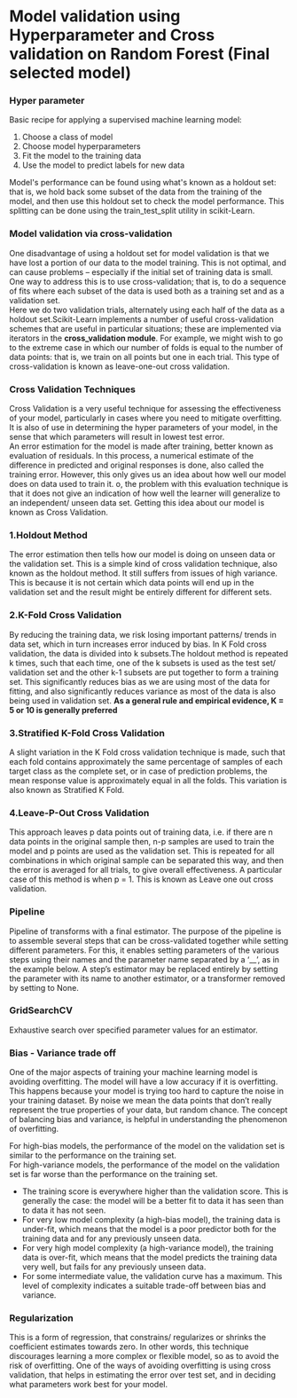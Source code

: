 # Model validation using Hyperparameter and Cross validation on Random Forest (Final selected model)

### Hyper parameter
Basic recipe for applying a supervised machine learning model:

1. Choose a class of model
2. Choose model hyperparameters
3. Fit the model to the training data
4. Use the model to predict labels for new data <br>

Model's performance can be found using what's known as a holdout set: that is, we hold back some subset of the data from the training of the model, and then use this holdout set to check the model performance. 
This splitting can be done using the train_test_split utility in scikit-Learn.

### Model validation via cross-validation
One disadvantage of using a holdout set for model validation is that we have lost a portion of our data to the model training. This is not optimal, and can cause problems – especially if the initial set of training data is small. <br>
One way to address this is to use cross-validation; that is, to do a sequence of fits where each subset of the data is used both as a training set and as a validation set.  <br>
Here we do two validation trials, alternately using each half of the data as a holdout set.Scikit-Learn implements a number of useful cross-validation schemes that are useful in particular situations; these are implemented via iterators in the <b> cross_validation module</b>. For example, we might wish to go to the extreme case in which our number of folds is equal to the number of data points: that is, we train on all points but one in each trial. 
This type of cross-validation is known as leave-one-out cross validation.

### Cross Validation Techniques
Cross Validation is a very useful technique for assessing the effectiveness of your model, particularly in cases where you need to mitigate overfitting. It is also of use in determining the hyper parameters of your model, in the sense that which parameters will result in lowest test error. <br>
An error estimation for the model is made after training, better known as evaluation of residuals.
In this process, a numerical estimate of the difference in predicted and original responses is done, also called the training error. However, this only gives us an idea about how well our model does on data used to train it. o, the problem with this evaluation technique is that it does not give an indication of how well the learner will generalize to an independent/ unseen data set. Getting this idea about our model is known as Cross Validation.
<br>

### 1.Holdout Method
The error estimation then tells how our model is doing on unseen data or the validation set. 
This is a simple kind of cross validation technique, also known as the holdout method. 
It still suffers from issues of high variance. This is because it is not certain which data points will end up in the validation set and 
the result might be entirely different for different sets.
 
### 2.K-Fold Cross Validation
 By reducing the training data, we risk losing important patterns/ trends in data set, 
 which in turn increases error induced by bias. In K Fold cross validation, the data is divided into k subsets.The holdout method is 
 repeated k times, such that each time, one of the k subsets is used as the test set/ validation set and the other k-1 subsets are put 
 together to form a training set. This significantly reduces bias as we are using most of the data for fitting, and also significantly
 reduces variance as most of the data is also being used in validation set. <b>As a general rule and empirical evidence, K = 5 or 10 is
 generally preferred</b>
 
 ### 3.Stratified K-Fold Cross Validation
A slight variation in the K Fold cross validation technique is made, such that each fold contains approximately the same 
percentage of samples of each target class as the complete set, or in case of prediction problems, the mean response value is 
approximately equal in all the folds. This variation is also known as Stratified K Fold.

### 4.Leave-P-Out Cross Validation
This approach leaves p data points out of training data, i.e. if there are n data points in the original sample then, n-p samples are used to train the model and p points are used as the validation set. This is repeated for all combinations in which original sample can be separated this way, and then the error is averaged for all trials, to give overall effectiveness. 
A particular case of this method is when p = 1. This is known as Leave one out cross validation.

 ### Pipeline
 Pipeline of transforms with a final estimator.
 The purpose of the pipeline is to assemble several steps that can be cross-validated together while setting different parameters. 
 For this, it enables setting parameters of the various steps using their names and the parameter name separated by a ‘__’, as in 
 the example below. A step’s estimator may be replaced entirely by setting the parameter with its name to another estimator,
 or a transformer removed by setting to None.
 
 ### GridSearchCV
 Exhaustive search over specified parameter values for an estimator.
 
 ### Bias - Variance trade off 
 One of the major aspects of training your machine learning model is avoiding overfitting. 
 The model will have a low accuracy if it is overfitting. This happens because your model is trying too hard to capture the 
 noise in your training dataset. By noise we mean the data points that don’t really represent the true properties of your data, 
 but random chance. The concept of balancing bias and variance, is helpful in understanding the phenomenon of overfitting.
 
For high-bias models, the performance of the model on the validation set is similar to the performance on the training set.<br>
For high-variance models, the performance of the model on the validation set is far worse than the performance on the training set.<br>

<ul>
  <li>The training score is everywhere higher than the validation score. This is generally the case: the model will be a better fit to data it has seen than to data it has not seen.</li>
  <li>For very low model complexity (a high-bias model), the training data is under-fit, which means that the model is a poor predictor both for the training data and for any previously unseen data.</li>
  <li>For very high model complexity (a high-variance model), the training data is over-fit, which means that the model predicts the training data very well, but fails for any previously unseen data.</li>
  <li>For some intermediate value, the validation curve has a maximum. This level of complexity indicates a suitable trade-off between bias and variance.</li>
</ul>
 
 ### Regularization
This is a form of regression, that constrains/ regularizes or shrinks the coefficient estimates towards zero. 
In other words, this technique discourages learning a more complex or flexible model, so as to avoid the risk of overfitting. One of the ways of avoiding overfitting is using cross validation, that helps in estimating the error over test set, 
and in deciding what parameters work best for your model.
 
